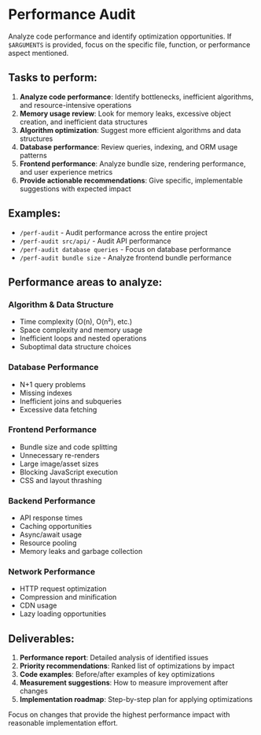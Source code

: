 # Performance Audit

Analyze code performance and identify optimization opportunities. If `$ARGUMENTS` is provided, focus on the specific file, function, or performance aspect mentioned.

## Tasks to perform:
1. **Analyze code performance**: Identify bottlenecks, inefficient algorithms, and resource-intensive operations
2. **Memory usage review**: Look for memory leaks, excessive object creation, and inefficient data structures
3. **Algorithm optimization**: Suggest more efficient algorithms and data structures
4. **Database performance**: Review queries, indexing, and ORM usage patterns
5. **Frontend performance**: Analyze bundle size, rendering performance, and user experience metrics
6. **Provide actionable recommendations**: Give specific, implementable suggestions with expected impact

## Examples:
- `/perf-audit` - Audit performance across the entire project
- `/perf-audit src/api/` - Audit API performance
- `/perf-audit database queries` - Focus on database performance
- `/perf-audit bundle size` - Analyze frontend bundle performance

## Performance areas to analyze:
### Algorithm & Data Structure
- Time complexity (O(n), O(n²), etc.)
- Space complexity and memory usage
- Inefficient loops and nested operations
- Suboptimal data structure choices

### Database Performance
- N+1 query problems
- Missing indexes
- Inefficient joins and subqueries
- Excessive data fetching

### Frontend Performance
- Bundle size and code splitting
- Unnecessary re-renders
- Large image/asset sizes
- Blocking JavaScript execution
- CSS and layout thrashing

### Backend Performance
- API response times
- Caching opportunities
- Async/await usage
- Resource pooling
- Memory leaks and garbage collection

### Network Performance
- HTTP request optimization
- Compression and minification
- CDN usage
- Lazy loading opportunities

## Deliverables:
1. **Performance report**: Detailed analysis of identified issues
2. **Priority recommendations**: Ranked list of optimizations by impact
3. **Code examples**: Before/after examples of key optimizations
4. **Measurement suggestions**: How to measure improvement after changes
5. **Implementation roadmap**: Step-by-step plan for applying optimizations

Focus on changes that provide the highest performance impact with reasonable implementation effort.
